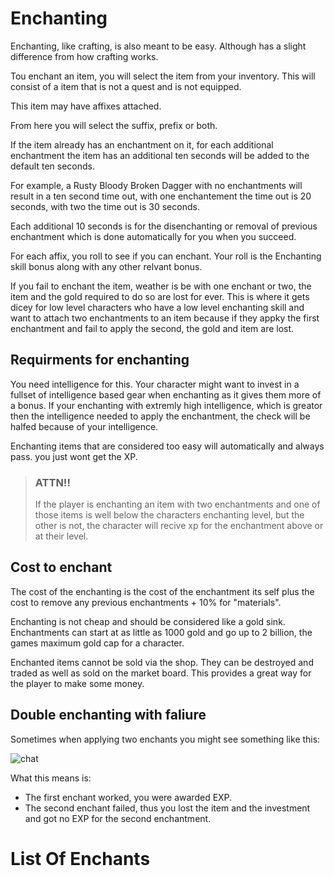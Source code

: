 # Enchanting

Enchanting, like crafting, is also meant to be easy. Although has a slight difference from how crafting works.

Tou enchant an item, you will select the item from your inventory. This will consist of a item that is not a quest and is not equipped.

This item may have affixes attached.

From here you will select the suffix, prefix or both.

If the item already has an enchantment on it, for each additional enchantment the item has an additional ten seconds will be added to the default ten seconds.

For example, a Rusty Bloody Broken Dagger with no enchantments will result in a ten second time out, with one enchantement the time out is 20 seconds, with two the time out is 30 seconds.

Each additional 10 seconds is for the disenchanting or removal of previous enchantment which is done automatically for you when you succeed.

For each affix, you roll to see if you can enchant. Your roll is the Enchanting skill bonus along with any other relvant bonus. 

If you fail to enchant the item, weather is be with one enchant or two, the item and the gold required to do so are lost for ever. This is where it gets dicey for low level characters who have a low level enchanting skill and want to attach two enchantments to an item because if they appky the first enchantment and fail to apply the second, the gold and item are lost.

## Requirments for enchanting

You need intelligence for this. Your character might want to invest in a fullset of intelligence based gear when enchanting as it gives them more of a bonus. If your enchanting with extremly high intelligence, which is greator then the intelligence needed to apply the enchantment, the check will be halfed because of your intelligence.

Enchanting items that are considered too easy will automatically and always pass. you just wont get the XP.

> ### ATTN!!
>
> If the player is enchanting an item with two enchantments and one of those items is well below the characters enchanting level, but the other is not, the character will recive xp for the enchantment above or at their level.

## Cost to enchant

The cost of the enchanting is the cost of the enchantment its self plus the cost to remove any previous enchantments + 10% for "materials".

Enchanting is not cheap and should be considered like a gold sink. Enchantments can start at as little as 1000 gold and go up to 2 billion, the games maximum gold cap for a character.

Enchanted items cannot be sold via the shop. They can be destroyed and traded as well as sold on the market board. This provides a great way for the player to make some money.

## Double enchanting with faliure

Sometimes when applying two enchants you might see something like this:

![chat](/storage/info/enchanting/images/enchanting-failure.png)

What this means is:

- The first enchant worked, you were awarded EXP.
- The second enchant failed, thus you lost the item and the investment and got no EXP for the second enchantment.

# List Of Enchants